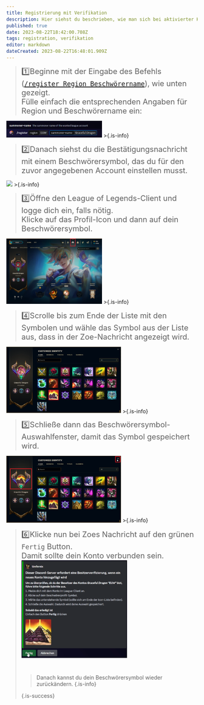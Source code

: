 ```yaml
---
title: Registrierung mit Verifikation
description: Hier siehst du beschrieben, wie man sich bei aktivierter Kontoverifikation auf einem Server registriert.
published: true
date: 2023-08-22T18:42:00.708Z
tags: registration, verifikation
editor: markdown
dateCreated: 2023-08-22T16:48:01.909Z
---
```


>   <span style="font-size:15pt">:one:Beginne mit der Eingabe des Befehls ([`/register Region Beschwörername`](/de/commands/important/register/)), wie unten gezeigt. <br> Fülle einfach die entsprechenden Angaben für Region und Beschwörername ein: </span>
<img src="/register.png" width="50%" img>
>{.is-info}

<br>

> <span style="font-size:15pt"> :two:Danach siehst du die Bestätigungsnachricht mit einem Beschwörersymbol, das du für den zuvor angegebenen Account einstellen musst. </span>
<img src="/de_/de_register_verification_1.png" width="50%" img>
>{.is-info}

<br>

> <span style="font-size:15pt"> :three:Öffne den League of Legends-Client und logge dich ein, falls nötig. <br> Klicke auf das Profil-Icon und dann auf dein Beschwörersymbol. </span>
<img src="/en_/en_register_verification_2.png" width="50%" img> 
>{.is-info}

<br>

> <span style="font-size:15pt"> :four:Scrolle bis zum Ende der Liste mit den Symbolen und wähle das Symbol aus der Liste aus, dass in der Zoe-Nachricht angezeigt wird. </span>
<img src="/en_/en_register_verification_3.png" width="60%" img>
>{.is-info}

<br>

> <span style="font-size:15pt"> :five:Schließe dann das Beschwörersymbol-Auswahlfenster, damit das Symbol gespeichert wird.  </span>
<img src="/en_/en_register_verification_4.png" width="60%" img>
>{.is-info}

<br>

> <span style="font-size:15pt"> :six:Klicke nun bei Zoes Nachricht auf den grünen `Fertig` Button. <br> Damit sollte dein Konto verbunden sein.
<img src="/de_/de_register_verification_5.png" width="60%" img> <br> <br>
> >Danach kannst du dein Beschwörersymbol wieder zurückändern. {.is-info}
>  
>{.is-success}

